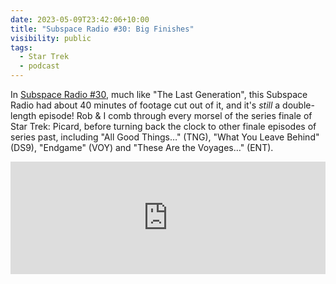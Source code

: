 ```yaml
---
date: 2023-05-09T23:42:06+10:00
title: "Subspace Radio #30: Big Finishes"
visibility: public
tags:
  - Star Trek
  - podcast
---
```

In [Subspace Radio #30](https://www.subspace.fm/episodes/episode-30-big-finishes-pic-3x10-the-last-generation), much like "The Last Generation", this Subspace Radio had about 40 minutes of footage cut out of it, and it's *still* a double-length episode! Rob & I comb through every morsel of the series finale of Star Trek: Picard, before turning back the clock to other finale episodes of series past, including "All Good Things…" (TNG), "What You Leave Behind" (DS9), "Endgame" (VOY) and "These Are the Voyages…" (ENT).

<iframe width="100%" height="180" frameborder="no" scrolling="no" seamless src="https://share.transistor.fm/e/77ff1949"></iframe>

